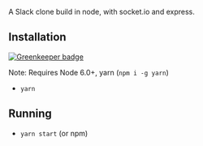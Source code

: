 A Slack clone build in node, with socket.io and express.

## Installation

[![Greenkeeper badge](https://badges.greenkeeper.io/ianmcnally/slack-clone.svg)](https://greenkeeper.io/)

Note: Requires Node 6.0+, yarn (`npm i -g yarn`)

- `yarn`

## Running

- `yarn start` (or npm)
